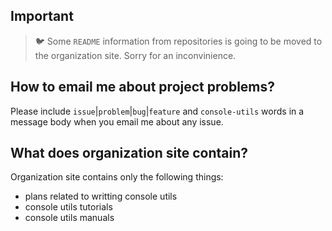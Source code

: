 ## Important

> 🐦 Some `README` information from repositories is going to be moved to the organization site. Sorry for an inconvinience.

## How to email me about project problems?

Please include `issue`|`problem`|`bug`|`feature` and `console-utils` words in a message body when you email me about any issue.

## What does organization site contain?

Organization site contains only the following things:

- plans related to writting console utils
- console utils tutorials
- console utils manuals
